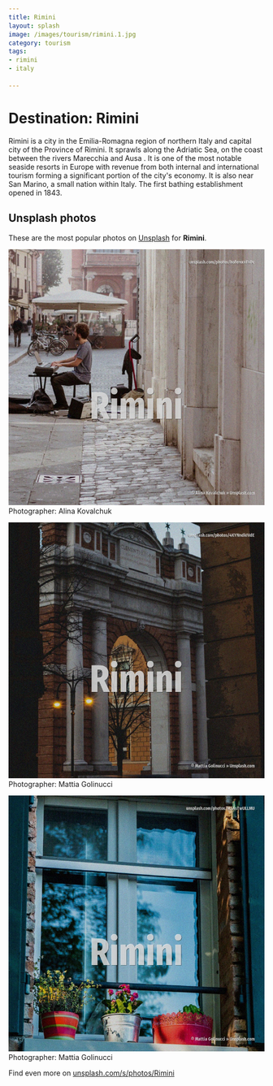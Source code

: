 ```yaml
---
title: Rimini
layout: splash
image: /images/tourism/rimini.1.jpg
category: tourism
tags:
- rimini
- italy

---
```

# Destination: Rimini

Rimini  is a city in the Emilia-Romagna region of northern Italy and capital city of the Province 
of Rimini.
It sprawls along the Adriatic Sea, on the coast between the rivers Marecchia  and Ausa .
It is one of the most notable seaside resorts in Europe with revenue from both internal and 
international tourism forming a significant portion of the city's economy.
It is also near San Marino, a small nation within Italy.
The first bathing establishment opened in 1843.

 
## Unsplash photos
These are the most popular photos on [Unsplash](https://unsplash.com) for **Rimini**.
 
![Rimini](/images/tourism/rimini.1.jpg)
Photographer:  Alina Kovalchuk
 
![Rimini](/images/tourism/rimini.2.jpg)
Photographer:  Mattia Golinucci
 
![Rimini](/images/tourism/rimini.3.jpg)
Photographer:  Mattia Golinucci
 
Find even more on [unsplash.com/s/photos/Rimini](https://unsplash.com/s/photos/Rimini)
 
